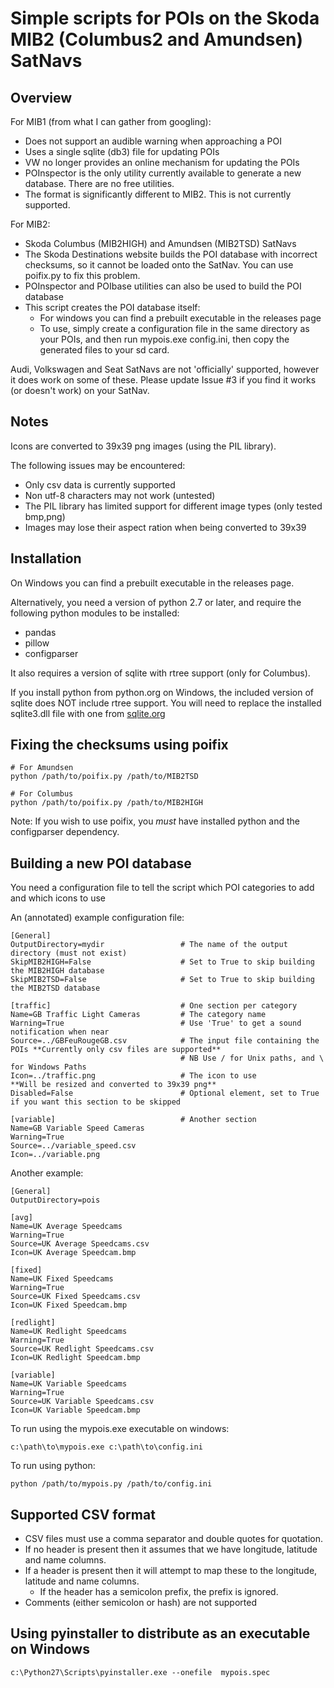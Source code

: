
# Simple scripts for POIs on the Skoda MIB2 (Columbus2 and Amundsen) SatNavs

## Overview

  For MIB1 (from what I can gather from googling):

  - Does not support an audible warning when approaching a POI
  - Uses a single sqlite (db3) file for updating POIs
  - VW no longer provides an online mechanism for updating the POIs
  - POInspector is the only utility currently available to generate a new database. There are no free utilities.
  - The format is significantly different to MIB2. This is not currently supported.

  For MIB2:

  - Skoda Columbus (MIB2HIGH) and Amundsen (MIB2TSD) SatNavs
  - The Skoda Destinations website builds the POI database with incorrect checksums, so it cannot be loaded onto the SatNav. You can use poifix.py to fix this problem.
  - POInspector and POIbase utilities can also be used to build the POI database
  - This script creates the POI database itself:
    - For windows you can find a prebuilt executable in the releases page
    - To use, simply create a configuration file in the same directory as your POIs, and then run mypois.exe config.ini, then copy the generated files to your sd card.

  Audi, Volkswagen and Seat SatNavs are not 'officially' supported, however it does work on some of these. Please update Issue #3 if you find it works (or doesn't work) on your SatNav. 

## Notes

Icons are converted to 39x39 png images (using the PIL library).

The following issues may be encountered:
  - Only csv data is currently supported
  - Non utf-8 characters may not work (untested)
  - The PIL library has limited support for different image types (only tested bmp,png)
  - Images may lose their aspect ration when being converted to 39x39

## Installation

On Windows you can find a prebuilt executable in the releases page.

Alternatively, you need a version of python 2.7 or later, and require the following python modules to be installed:
  - pandas
  - pillow
  - configparser

It also requires a version of sqlite with rtree support (only for Columbus).

If you install python from python.org on Windows, the included version of sqlite does NOT include rtree support. You will need to replace the installed sqlite3.dll file with one from [sqlite.org](https://www.sqlite.org)

## Fixing the checksums using poifix

```
# For Amundsen
python /path/to/poifix.py /path/to/MIB2TSD

# For Columbus
python /path/to/poifix.py /path/to/MIB2HIGH
```

Note: If you wish to use poifix, you *must* have installed python and the configparser dependency.

## Building a new POI database

You need a configuration file to tell the script which POI categories to add and which icons to use

An (annotated) example configuration file:
```
[General]
OutputDirectory=mydir                 # The name of the output directory (must not exist)
SkipMIB2HIGH=False                    # Set to True to skip building the MIB2HIGH database
SkipMIB2TSD=False                     # Set to True to skip building the MIB2TSD database

[traffic]                             # One section per category
Name=GB Traffic Light Cameras         # The category name
Warning=True                          # Use 'True' to get a sound notification when near
Source=../GBFeuRougeGB.csv            # The input file containing the POIs **Currently only csv files are supported**
                                      # NB Use / for Unix paths, and \ for Windows Paths
Icon=../traffic.png                   # The icon to use                    **Will be resized and converted to 39x39 png**
Disabled=False                        # Optional element, set to True if you want this section to be skipped

[variable]                            # Another section
Name=GB Variable Speed Cameras
Warning=True
Source=../variable_speed.csv
Icon=../variable.png
```

Another example:
```
[General]
OutputDirectory=pois

[avg]
Name=UK Average Speedcams
Warning=True
Source=UK Average Speedcams.csv
Icon=UK Average Speedcam.bmp

[fixed]
Name=UK Fixed Speedcams
Warning=True
Source=UK Fixed Speedcams.csv
Icon=UK Fixed Speedcam.bmp

[redlight]
Name=UK Redlight Speedcams
Warning=True
Source=UK Redlight Speedcams.csv
Icon=UK Redlight Speedcam.bmp

[variable]
Name=UK Variable Speedcams
Warning=True
Source=UK Variable Speedcams.csv
Icon=UK Variable Speedcam.bmp
```

To run using the mypois.exe executable on windows:
```
c:\path\to\mypois.exe c:\path\to\config.ini
```

To run using python:
```
python /path/to/mypois.py /path/to/config.ini
```

## Supported CSV format

  - CSV files must use a comma separator and double quotes for quotation.
  - If no header is present then it assumes that we have longitude, latitude and name columns.
  - If a header is present then it will attempt to map these to the longitude, latitude and name columns.
    - If the header has a semicolon prefix, the prefix is ignored.
  - Comments (either semicolon or hash) are not supported

## Using pyinstaller to distribute as an executable on Windows

```
c:\Python27\Scripts\pyinstaller.exe --onefile  mypois.spec
```
